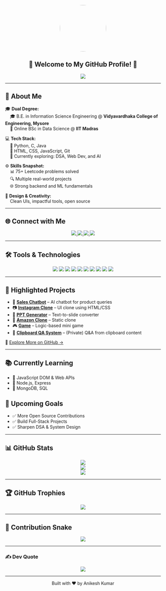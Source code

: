 <!-- Profile Picture -->
<p align="center">
  <img src="https://i.ibb.co/BKywNpbN/Whats-App-Image-2025-07-06-at-23-37-01.jpg" width="150" style="border-radius: 50%;" />
</p>

<!-- Welcome + Typing Animation -->
<h2 align="center">
  🌟 Welcome to My GitHub Profile! 🌟
</h2>
<p align="center">
  <img src="https://readme-typing-svg.demolab.com?font=Fira+Code&size=22&pause=1000&color=00BFFF&center=true&vCenter=true&width=500&lines=Full-Stack+Developer;Python+Enthusiast;DSA+Lover" />
</p>

---

## 🚀 About Me

🎓 **Dual Degree:**  
&nbsp;&nbsp;&nbsp;&nbsp;🎓 B.E. in Information Science Engineering @ **Vidyavardhaka College of Engineering, Mysore**  
&nbsp;&nbsp;&nbsp;&nbsp;📘 Online BSc in Data Science @ **IIT Madras**

💻 **Tech Stack:**  
&nbsp;&nbsp;&nbsp;&nbsp;🔹 Python, C, Java  
&nbsp;&nbsp;&nbsp;&nbsp;🔹 HTML, CSS, JavaScript, Git  
&nbsp;&nbsp;&nbsp;&nbsp;🔹 Currently exploring: DSA, Web Dev, and AI

⚙️ **Skills Snapshot:**  
&nbsp;&nbsp;&nbsp;&nbsp;📊 75+ Leetcode problems solved  
&nbsp;&nbsp;&nbsp;&nbsp;🔍 Multiple real-world projects  
&nbsp;&nbsp;&nbsp;&nbsp;🌐 Strong backend and ML fundamentals

🎨 **Design & Creativity:**  
&nbsp;&nbsp;&nbsp;&nbsp;Clean UIs, impactful tools, open source

---

## 🌐 Connect with Me
<p align="center">
  <a href="https://anikesh0001.github.io/anikesh-portfolio/">
    <img src="https://img.shields.io/badge/Portfolio-000?style=for-the-badge&logo=vercel&logoColor=white" />
  </a>
  <a href="https://instagram.com/Anikesh_op">
    <img src="https://img.shields.io/badge/Instagram-%23E4405F.svg?style=for-the-badge&logo=Instagram&logoColor=white" />
  </a>
  <a href="https://github.com/Anikesh0001">
    <img src="https://img.shields.io/badge/GitHub-%2312100E.svg?style=for-the-badge&logo=github&logoColor=white" />
  </a>
  <a href="mailto:anikeshkr0001@gmail.com">
    <img src="https://img.shields.io/badge/Email-D14836?style=for-the-badge&logo=gmail&logoColor=white" />
  </a>
</p>

---

## 🛠️ Tools & Technologies
<p align="center">
  <img src="https://img.shields.io/badge/Python-3670A0?style=for-the-badge&logo=python&logoColor=ffdd54" />
  <img src="https://img.shields.io/badge/C-00599C?style=for-the-badge&logo=c&logoColor=white" />
  <img src="https://img.shields.io/badge/Java-ED8B00?style=for-the-badge&logo=openjdk&logoColor=white" />
  <img src="https://img.shields.io/badge/HTML-E34F26?style=for-the-badge&logo=html5&logoColor=white" />
  <img src="https://img.shields.io/badge/CSS-1572B6?style=for-the-badge&logo=css3&logoColor=white" />
  <img src="https://img.shields.io/badge/JavaScript-F7DF1E?style=for-the-badge&logo=javascript&logoColor=black" />
  <img src="https://img.shields.io/badge/Numpy-013243?style=for-the-badge&logo=numpy&logoColor=white" />
  <img src="https://img.shields.io/badge/Pandas-150458?style=for-the-badge&logo=pandas&logoColor=white" />
  <img src="https://img.shields.io/badge/Matplotlib-white?style=for-the-badge&logo=matplotlib&logoColor=black" />
  <img src="https://img.shields.io/badge/Git-F05033?style=for-the-badge&logo=git&logoColor=white" />
</p>

---

## 🚀 Highlighted Projects
- 💬 [**Sales Chatbot**](https://github.com/Anikesh0001/sales_chatbot) – AI chatbot for product queries  
- 📷 [**Instagram Clone**](https://github.com/Anikesh0001/Instagram_clone) – UI clone using HTML/CSS  
- 🎯 [**PPT Generator**](https://github.com/Anikesh0001/ppt_generator) – Text-to-slide converter  
- 🛒 [**Amazon Clone**](https://github.com/Anikesh0001/amazon-clone) – Static clone  
- 🎮 [**Game**](https://github.com/Anikesh0001/game) – Logic-based mini game  
- 🧠 [**Clipboard QA System**](#) – (Private) Q&A from clipboard content

🔗 [Explore More on GitHub →](https://github.com/Anikesh0001)

---

## 📚 Currently Learning
- 🔸 JavaScript DOM & Web APIs  
- 🔸 Node.js, Express  
- 🔸 MongoDB, SQL

## 🎯 Upcoming Goals
- ✅ More Open Source Contributions  
- ✅ Build Full-Stack Projects  
- ✅ Sharpen DSA & System Design

---

## 📊 GitHub Stats
<p align="center">
  <img src="https://github-readme-stats.vercel.app/api?username=Anikesh0001&theme=tokyonight&hide_border=false&include_all_commits=true&count_private=true" /><br/>
  <img src="https://streak-stats.demolab.com/?user=Anikesh0001&theme=tokyonight&hide_border=false" /><br/>
  <img src="https://github-readme-stats.vercel.app/api/top-langs/?username=Anikesh0001&theme=tokyonight&hide_border=false&layout=compact&langs_count=8" />
</p>

---

## 🏆 GitHub Trophies
<p align="center">
  <img src="https://github-profile-trophy.vercel.app/?username=Anikesh0001&theme=tokyonight&no-frame=false&no-bg=true&margin-w=4" />
</p>

---

## 🐍 Contribution Snake
<p align="center">
  <img src="https://raw.githubusercontent.com/Anikesh0001/Anikesh0001/output/github-contribution-grid-snake.svg" />
</p>



---

### ✍️ Dev Quote
<p align="center">
  <img src="https://quotes-github-readme.vercel.app/api?type=horizontal&theme=radical" />
</p>

---

<p align="center">Built with ❤️ by Anikesh Kumar</p>
